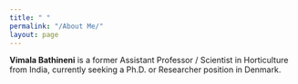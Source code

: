 ```yaml
---
title: " "
permalink: "/About Me/"
layout: page
---
```


**Vimala Bathineni** is a former Assistant Professor / Scientist in Horticulture from India, currently seeking a Ph.D. or Researcher position in Denmark.
